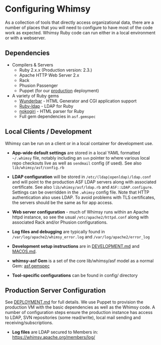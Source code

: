 # Configuring Whimsy

As a collection of tools that directly access organizational data,
there are a number of places that you will need to configure to
have most of the code work as expected.  Whimsy Ruby code can
run either in a local environment or with a webserver.

## Dependencies

- Compilers & Servers
  - Ruby 2.x.x (Production version: 2.3.)
  - Apache HTTP Web Server 2.x
  - Rack
  - Phusion Passenger
  - Puppet (for our [production](DEPLOYMENT.md) deployment)
- A variety of Ruby gems
  - [Wunderbar](https://github.com/rubys/wunderbar) - HTML Generator and CGI application support
  - [Ruby-ldap](https://github.com/Punderthings/ruby-ldap3) - LDAP for Ruby
  - [nokogiri](https://github.com/sparklemotion/nokogiri) - HTML parser for Ruby
  - Full gem dependencies in `asf.gemspec`

## Local Clients / Development

Whimsy can be run on a client or in a local container for development use.

* **App-wide default settings** are stored in a local YAML formatted
  `~/.whimsy` file, notably including an `svn` pointer to where various
  local repo checkouts live as well as `sendmail` config (if used).
  See also `lib/whimsy/asf/config.rb`

* **LDAP configuration** will be stored in `/etc/(ldap|openldap)/ldap.conf`
  and will point to the production ASF LDAP servers along with associated
  certificate.  See also `lib/whimsy/asf/ldap.rb` and `ASF::LDAP.configure`.
  Settings can be overridden in the `.whimsy` config file.
  Note that HTTP authentication also uses LDAP. To avoid problems with TLS
  certificates, the servers should be the same as for app access.

* **Web server configuration** - much of Whimsy runs within an Apache
  httpd instance, so see the usual `/etc/apache2/httpd.conf` along
  with associated Rack and/or Phusion configurations.

* **Log files and debugging** are typically found in `/var/log/apache2/whimsy_error.log`
  and `/var/log/apache2/error_log`

* **Development setup instructions** are in [DEVELOPMENT.md](DEVELOPMENT.md) and [MACOS.md](MACOS.md).

* **whimsy-asf Gem** is a set of the core lib/whimsy/asf model as a normal Gem: [asf.gemspec](asf.gemspec)

* **Tool-specific configurations** can be found in config/ directory

## Production Server Configuration

See [DEPLOYMENT.md](DEPLOYMENT.md) for full details.  We use Puppet to
provision the production VM with the basic dependencies as well as the
Whimsy code.  A number of configuration steps ensure the production instance
has access to LDAP, SVN repositories (some read/write), local mail
sending and receiving/subscriptions.

* **Log files** are LDAP secured to Members in: https://whimsy.apache.org/members/log/
